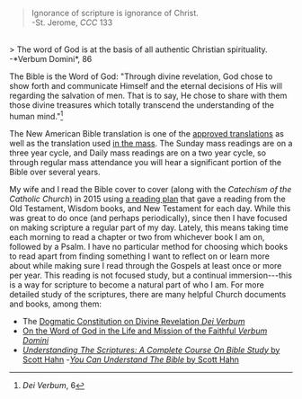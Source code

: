 > Ignorance of scripture is ignorance of Christ. <br> -St. Jerome, *CCC* 133
<br>
> The word of God is at the basis of all authentic Christian spirituality. <br> -*Verbum Domini*, 86

The Bible is the Word of God: "Through divine revelation, God chose to show forth and communicate Himself and the eternal decisions of His will regarding the salvation of men. That is to say, He chose to share with them those divine treasures which totally transcend the understanding of the human mind."[^dv6]

[^dv6]: *Dei Verbum*, 6

The New American Bible translation is one of the [approved translations](http://www.usccb.org/bible/approved-translations/) as well as the translation used [in the mass](http://www.usccb.org/bible/liturgy/index.cfm?refresh=1). The Sunday mass readings are on a three year cycle, and Daily mass readings are on a two year cycle, so through regular mass attendance you will hear a significant portion of the Bible over several years.

My wife and I read the Bible cover to cover (along with the *Catechism of the Catholic Church*) in 2015 using [a reading plan](https://stmattcc.org/documents/Read%20Bible%20&%20Catechism%20in%20a%20Year.pdf) that gave a reading from the Old Testament, Wisdom books, and New Testament for each day. While this was great to do once (and perhaps periodically), since then I have focused on making scripture a regular part of my day. Lately, this means taking time each morning to read a chapter or two from whichever book I am on, followed by a Psalm. I have no particular method for choosing which books to read apart from finding something I want to reflect on or learn more about while making sure I read through the Gospels at least once or more per year. This reading is not focused study, but a continual immersion---this is a way for scripture to become a natural part of who I am. For more detailed study of the scriptures, there are many helpful Church documents and books, among them:
- The [Dogmatic Constitution on Divine Revelation *Dei Verbum*](http://www.vatican.va/archive/hist_councils/ii_vatican_council/documents/vat-ii_const_19651118_dei-verbum_en.html)
- [On the Word of God in the Life and Mission of the Faithful *Verbum Domini*](http://w2.vatican.va/content/benedict-xvi/en/apost_exhortations/documents/hf_ben-xvi_exh_20100930_verbum-domini.html)
- [*Understanding The Scriptures: A Complete Course On Bible Study* by Scott Hahn](https://www.amazon.com/Understanding-Scriptures-Complete-Course-Didache/dp/1890177474/ref=sr_1_1?ie=UTF8&qid=1506369762&sr=8-1&keywords=understanding+scriptures+hahn)
-[*You Can Understand The Bible* by Scott Hahn](https://www.amazon.com/You-Can-Understand-Bible-Illuminating/dp/1586170457/ref=sr_1_1?ie=UTF8&qid=1506378360&sr=8-1&keywords=you+can+understand+the+bible)